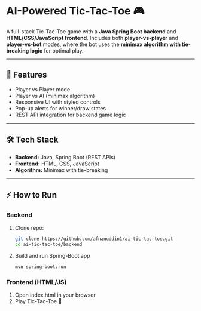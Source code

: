 # AI-Powered Tic-Tac-Toe 🎮  

A full-stack Tic-Tac-Toe game with a **Java Spring Boot backend** and **HTML/CSS/JavaScript frontend**. Includes both **player-vs-player** and **player-vs-bot** modes, where the bot uses the **minimax algorithm with tie-breaking logic** for optimal play.  

---

## 🚀 Features  
- Player vs Player mode  
- Player vs AI (minimax algorithm)  
- Responsive UI with styled controls  
- Pop-up alerts for winner/draw states  
- REST API integration for backend game logic  

---

## 🛠 Tech Stack  
- **Backend:** Java, Spring Boot (REST APIs)  
- **Frontend:** HTML, CSS, JavaScript  
- **Algorithm:** Minimax with tie-breaking  

---

## ⚡ How to Run  

### Backend  
1. Clone repo:  
   ```bash
   git clone https://github.com/afnanuddin1/ai-tic-tac-toe.git
   cd ai-tic-tac-toe/backend

2. Build and run Spring-Boot app
   ```bash
   mvn spring-boot:run

### Frontend (HTML/JS)
1. Open index.html in your browser
2. Play Tic-Tac-Toe 🎉

